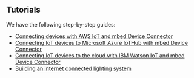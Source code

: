 ## Tutorials

We have the following step-by-step guides:

* [Connecting devices with AWS IoT and mbed Device Connector](/docs/restructure/legacy-products/tutorials.html#connecting-devices-with-aws-iot-and-mbed-device-connector)
* [Connecting IoT devices to Microsoft Azure IoTHub with mbed Device Connector](/docs/restructure/legacy-products/tutorials.html#connecting-iot-devices-to-microsoft-azure-iothub-with-mbed-device-connector)
* [Connecting IoT devices to the cloud with IBM Watson IoT and mbed Device Connector](/docs/restructure/legacy-products/tutorials.html#connecting-iot-devices-to-the-cloud-with-ibm-watson-iot-and-mbed-device-connector)
* [Building an internet connected lighting system](https://docs.mbed.com/docs/building-an-internet-connected-lighting-system/en/latest/)
